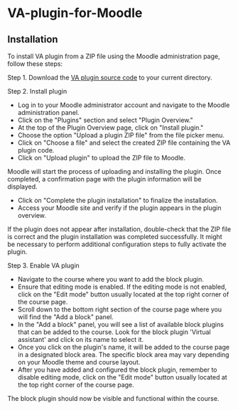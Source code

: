 # VA-plugin-for-Moodle

## Installation

To install VA plugin from a ZIP file using the Moodle administration page, follow these steps:

Step 1. Download the [VA plugin source code](https://github.com/tilde-nlp/VA-plugin-for-Moodle/releases/latest) to your current directory.


Step 2. Install plugin 

- Log in to your Moodle administrator account and navigate to the Moodle administration panel.
- Click on the "Plugins" section and select "Plugin Overview."
- At the top of the Plugin Overview page, click on "Install plugin."
- Choose the option "Upload a plugin ZIP file" from the file picker menu.
- Click on "Choose a file" and select the created ZIP file containing the VA plugin code.
- Click on "Upload plugin" to upload the ZIP file to Moodle.
  
 Moodle will start the process of uploading and installing the plugin. Once completed, a confirmation page with the plugin information will be displayed.

- Click on "Complete the plugin installation" to finalize the installation.
- Access your Moodle site and verify if the plugin appears in the plugin overview.

If the plugin does not appear after installation, double-check that the ZIP file is correct and the plugin installation was completed successfully. It might be necessary to perform additional configuration steps to fully activate the plugin.

Step 3. Enable VA plugin

- Navigate to the course where you want to add the block plugin.
- Ensure that editing mode is enabled. If the editing mode is not enabled, click on the "Edit mode" button usually located at the top right corner of the course page.
- Scroll down to the bottom right section of the course page where you will find the "Add a block" panel.
- In the "Add a block" panel, you will see a list of available block plugins that can be added to the course. Look for the block plugin 'Virtual assistant' and click on its name to select it.
- Once you click on the plugin's name, it will be added to the course page in a designated block area. The specific block area may vary depending on your Moodle theme and course layout.
- After you have added and configured the block plugin, remember to disable editing mode, click on the "Edit mode" button usually located at the top right corner of the course page.

The block plugin should now be visible and functional within the course. 
